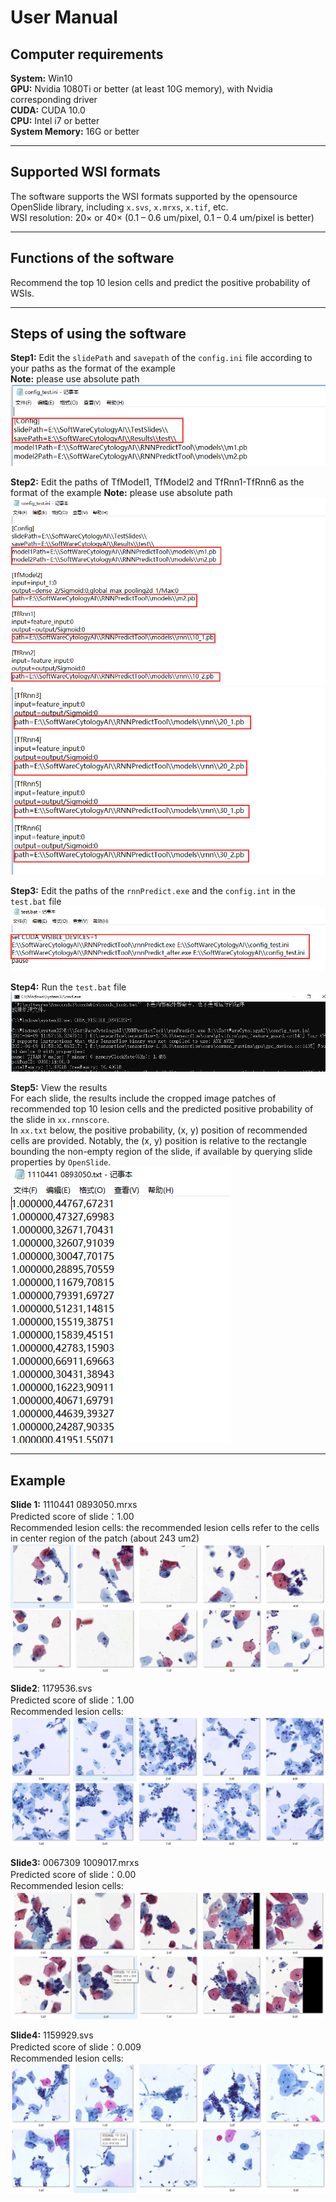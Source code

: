 # User Manual

## Computer requirements
**System:** Win10\
**GPU:** Nvidia 1080Ti or better (at least 10G memory), with Nvidia corresponding driver\
**CUDA:** CUDA 10.0\
**CPU:** Intel i7 or better\
**System Memory:** 16G or better

---
## Supported WSI formats
The software supports the WSI formats supported by the opensource OpenSlide library, including `x.svs`, `x.mrxs`, `x.tif`, etc.\
WSI resolution: 20× or 40× (0.1 – 0.6 um/pixel, 0.1 – 0.4 um/pixel is better)

---
## Functions of the software
Recommend the top 10 lesion cells and predict the positive probability of WSIs.

---
## Steps of using the software
**Step1:** Edit the `slidePath` and `savepath` of the `config.ini` file according to your paths as the format of the example\
**Note:** please use absolute path\
![image](./images/1.png)

**Step2:** Edit the paths of TfModel1, TfModel2 and TfRnn1-TfRnn6 as the format of the example
**Note:** please use absolute path\
![image](./images/2.png)\
![image](./images/3.png)

**Step3:** Edit the paths of the `rnnPredict.exe` and the `config.int` in the `test.bat` file\
![image](./images/4.png)

**Step4:** Run the `test.bat` file\
![image](./images/5.png)

**Step5:** View the results\
For each slide, the results include the cropped image patches of recommended top 10 lesion cells and the predicted positive probability of the slide in `xx.rnnscore`.\
In `xx.txt` below, the positive probability, (x, y) position of recommended cells are provided. Notably, the (x, y) position is relative to the rectangle bounding the non-empty region of the slide, if available by querying slide properties by `OpenSlide`.\
![image](./images/6.png)

 ---
## Example
**Slide 1:** 1110441 0893050.mrxs\
Predicted score of slide：1.00\
Recommended lesion cells: the recommended lesion cells refer to the cells in center region of the patch (about 243 um2)\
![image](./images/7.png)

**Slide2**: 1179536.svs\
Predicted score of slide：1.00\
Recommended lesion cells:\
![image](./images/8.png)

**Slide3:** 0067309 1009017.mrxs\
Predicted score of slide：0.00\
Recommended lesion cells:\
![image](./images/9.png)

**Slide4:** 1159929.svs\
Predicted score of slide：0.009\
Recommended lesion cells:\
![image](./images/10.png)
